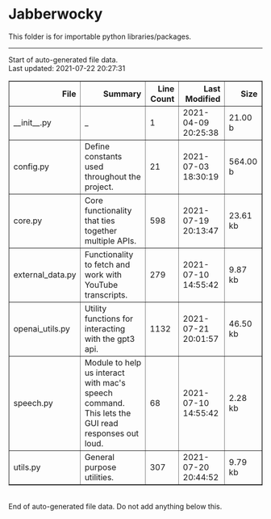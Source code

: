 # Jabberwocky

This folder is for importable python libraries/packages.


---
Start of auto-generated file data.<br/>Last updated: 2021-07-22 20:27:31

<table border="1" class="dataframe">
  <thead>
    <tr style="text-align: right;">
      <th>File</th>
      <th>Summary</th>
      <th>Line Count</th>
      <th>Last Modified</th>
      <th>Size</th>
    </tr>
  </thead>
  <tbody>
    <tr>
      <td>__init__.py</td>
      <td>_</td>
      <td>1</td>
      <td>2021-04-09 20:25:38</td>
      <td>21.00 b</td>
    </tr>
    <tr>
      <td>config.py</td>
      <td>Define constants used throughout the project.</td>
      <td>21</td>
      <td>2021-07-03 18:30:19</td>
      <td>564.00 b</td>
    </tr>
    <tr>
      <td>core.py</td>
      <td>Core functionality that ties together multiple APIs.</td>
      <td>598</td>
      <td>2021-07-19 20:13:47</td>
      <td>23.61 kb</td>
    </tr>
    <tr>
      <td>external_data.py</td>
      <td>Functionality to fetch and work with YouTube transcripts.</td>
      <td>279</td>
      <td>2021-07-10 14:55:42</td>
      <td>9.87 kb</td>
    </tr>
    <tr>
      <td>openai_utils.py</td>
      <td>Utility functions for interacting with the gpt3 api.</td>
      <td>1132</td>
      <td>2021-07-21 20:01:57</td>
      <td>46.50 kb</td>
    </tr>
    <tr>
      <td>speech.py</td>
      <td>Module to help us interact with mac's speech command. This lets the GUI read<br/>responses out loud.</td>
      <td>68</td>
      <td>2021-07-10 14:55:42</td>
      <td>2.28 kb</td>
    </tr>
    <tr>
      <td>utils.py</td>
      <td>General purpose utilities.</td>
      <td>307</td>
      <td>2021-07-20 20:44:52</td>
      <td>9.79 kb</td>
    </tr>
  </tbody>
</table>
<br/>End of auto-generated file data. Do not add anything below this.
